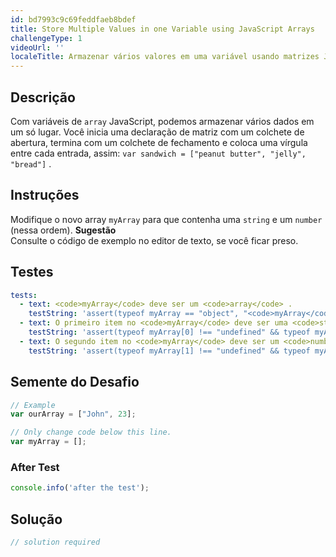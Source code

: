 ```yaml
---
id: bd7993c9c69feddfaeb8bdef
title: Store Multiple Values in one Variable using JavaScript Arrays
challengeType: 1
videoUrl: ''
localeTitle: Armazenar vários valores em uma variável usando matrizes JavaScript
---
```


## Descrição
<section id="description"> Com variáveis ​​de <code>array</code> JavaScript, podemos armazenar vários dados em um só lugar. Você inicia uma declaração de matriz com um colchete de abertura, termina com um colchete de fechamento e coloca uma vírgula entre cada entrada, assim: <code>var sandwich = [&quot;peanut butter&quot;, &quot;jelly&quot;, &quot;bread&quot;]</code> . </section>

## Instruções
<section id="instructions"> Modifique o novo array <code>myArray</code> para que contenha uma <code>string</code> e um <code>number</code> (nessa ordem). <strong>Sugestão</strong> <br> Consulte o código de exemplo no editor de texto, se você ficar preso. </section>

## Testes
<section id='tests'>

```yml
tests:
  - text: <code>myArray</code> deve ser um <code>array</code> .
    testString: 'assert(typeof myArray == "object", "<code>myArray</code> should be an <code>array</code>.");'
  - text: O primeiro item no <code>myArray</code> deve ser uma <code>string</code> .
    testString: 'assert(typeof myArray[0] !== "undefined" && typeof myArray[0] == "string", "The first item in <code>myArray</code> should be a <code>string</code>.");'
  - text: O segundo item no <code>myArray</code> deve ser um <code>number</code> .
    testString: 'assert(typeof myArray[1] !== "undefined" && typeof myArray[1] == "number", "The second item in <code>myArray</code> should be a <code>number</code>.");'

```

</section>

## Semente do Desafio
<section id='challengeSeed'>

<div id='js-seed'>

```js
// Example
var ourArray = ["John", 23];

// Only change code below this line.
var myArray = [];

```

</div>


### After Test
<div id='js-teardown'>

```js
console.info('after the test');
```

</div>

</section>

## Solução
<section id='solution'>

```js
// solution required
```
</section>
